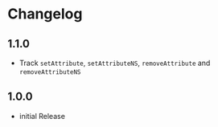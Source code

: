 # Changelog

## 1.1.0

- Track `setAttribute`, `setAttributeNS`, `removeAttribute` and
`removeAttributeNS`

## 1.0.0

- initial Release
